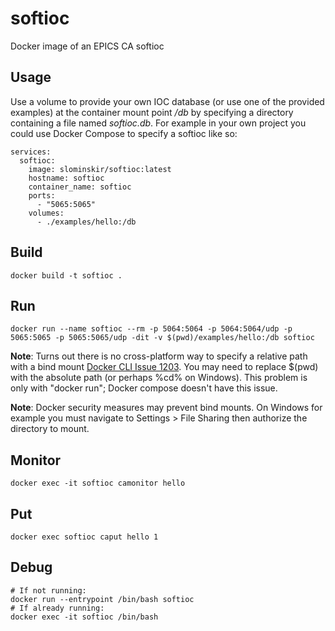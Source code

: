# softioc
Docker image of an EPICS CA softioc

## Usage
Use a volume to provide your own IOC database (or use one of the provided examples) at the container mount point */db* by specifying a directory containing a file named _softioc.db_.  For example in your own project you could use Docker Compose to specify a softioc like so:
```
services:
  softioc:
    image: slominskir/softioc:latest
    hostname: softioc
    container_name: softioc
    ports:
      - "5065:5065"
    volumes:
      - ./examples/hello:/db
```


## Build
````
docker build -t softioc .
````

## Run 
```
docker run --name softioc --rm -p 5064:5064 -p 5064:5064/udp -p 5065:5065 -p 5065:5065/udp -dit -v $(pwd)/examples/hello:/db softioc
```
**Note**: Turns out there is no cross-platform way to specify a relative path with a bind mount [Docker CLI Issue 1203](https://github.com/docker/cli/issues/1203).  You may need to replace $(pwd) with the absolute path (or perhaps %cd% on Windows).  This problem is only with "docker run"; Docker compose doesn't have this issue.

**Note**: Docker security measures may prevent bind mounts.  On Windows for example you must navigate to Settings > File Sharing then authorize the directory to mount.
## Monitor
```
docker exec -it softioc camonitor hello
```
## Put
```
docker exec softioc caput hello 1
```
## Debug
```
# If not running:
docker run --entrypoint /bin/bash softioc
# If already running:
docker exec -it softioc /bin/bash
```

